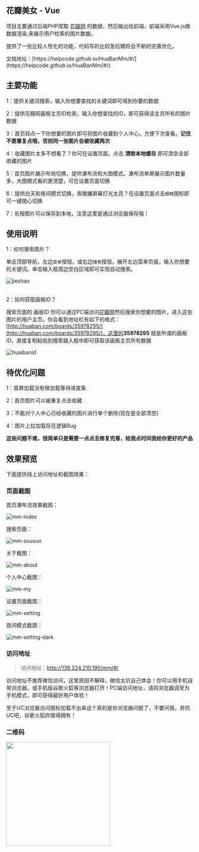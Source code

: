 ## 花瓣美女 - Vue

项目主要通过后端PHP爬取 [花瓣网](http://huaban.com/) 的数据，然后输出给前端，前端采用Vue.js做数据渲染,来展示用户检索的图片数据。

提供了一些比较人性化的功能，代码写的比较急后期将会不断的完善优化。

<p class="tip">
  文档地址：[https://helpcode.github.io/HuaBanMm/#/](https://helpcode.github.io/HuaBanMm/#/)
</p>

## 主要功能

 1：提供关键词搜索，输入你想要查找的关键词即可得到你要的数据 
 
 2：提供花瓣网画板主页ID检索，输入你想查找的ID，即可获得该主页所有的图片数据 
 
 3：首页轻点一下你想要的图片即可将图片收藏到个人中心，方便下次查看。**记住不要重复点哦，否则同一张图片会被收藏两次**
 
 4：收藏图片太多不想看了？你可在设置页面，点击 <b>清除本地缓存</b> 即可清空全部收藏的图片
 
 5：首页图片展示布局切换，提供瀑布流和大图模式。瀑布流单屏展示图片数量多，大图模式看的更清楚，可在设置页面切换
 
 6：提供白天和夜间模式切换，夜晚嫌屏幕灯光太亮？在设置页面点击`眼睛`图标即可一键随心切换
 
 7：长按图片可以保存到本地，注意这里是通过浏览器保存哦！

## 使用说明

1：如何搜索图片？

单击顶部导航，左边`菜单`按钮，或右边`搜索`按钮，展开左边菜单页面，输入你想要的关键词。单击输入框周边空白区域即可实现自动搜索。

![jieshao](http://okkzzhtds.bkt.clouddn.com/jieshao.png)

<br />
2：如何获取画板ID？

搜索页面的 画板ID 你可以通过PC端访问[花瓣网](http://huaban.com/)然后搜索你想要的图片，进入这张图片的用户主页。你会看到地址栏有如下的格式：
[http://huaban.com/boards/35978295/](http://huaban.com/boards/35978295/)，这里的<b>35978295</b> 就是所谓的画板ID，直接复制粘贴到搜索输入框中即可获取该画板主页所有数据 
 
![huaibanid](http://okkzzhtds.bkt.clouddn.com/huaibanid.png) 


## 待优化问题

1：首屏加载没有做加载等待进度条

2：首页图片可以被重复点击收藏

3：不能对个人中心已经收藏的图片进行单个删除(现在是全部清空)

4：图片上拉加载存在逻辑Bug

<b>这些问题不难，很简单只是需要一点点去修复完善，给我点时间我给你更好的产品</b>



## 效果预览


下面提供线上访问地址和截图效果：


### 页面截图

首页瀑布流效果截图：

![mm-index](http://okkzzhtds.bkt.clouddn.com/mm-index.png)

搜索页面：

![mm-sousuo](http://okkzzhtds.bkt.clouddn.com/mm-sousuo.png)

关于截图：

![mm-about](http://okkzzhtds.bkt.clouddn.com/mm-about.png)

个人中心截图：

![mm-my](http://okkzzhtds.bkt.clouddn.com/mm-my.png)

设置页面截图：

![mm-setting](http://okkzzhtds.bkt.clouddn.com/mm-setting.png)

夜间模式截图：

![mm-setting-dark](http://okkzzhtds.bkt.clouddn.com/mm-setting-dark.png)


### 访问地址


> 访问地址：[http://139.224.210.190/mm/#/ ](http://139.224.210.190/mm/#/)


访问地址不推荐微信访问，这里原因不解释，微信太坑自己体会！你可以用手机自带浏览器，或手机版谷歌火狐等浏览器打开！PC端访问地址，请将浏览器调至为手机模式，即可获得最好用户体验！

至于UC浏览器访问图标加载不出来这个真的是你浏览器问题了，不要问我，弃坑UC吧，谷歌火狐你值得拥有！

### 二维码

<img src="http://okkzzhtds.bkt.clouddn.com/1492852708.png" width="280" height="280"/>

